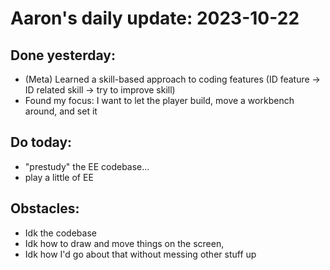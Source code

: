 # Aaron's daily update: 2023-10-22

## Done yesterday:
 - (Meta) Learned a skill-based approach to coding features (ID feature -> ID related skill -> try to improve skill)
 - Found my focus: I want to let the player build, move a workbench around, and set it

## Do today:
 - "prestudy" the EE codebase... 
 - play a little of EE

## Obstacles:
 - Idk the codebase
 - Idk how to draw and move things on the screen,
 - Idk how I'd go about that without messing other stuff up
